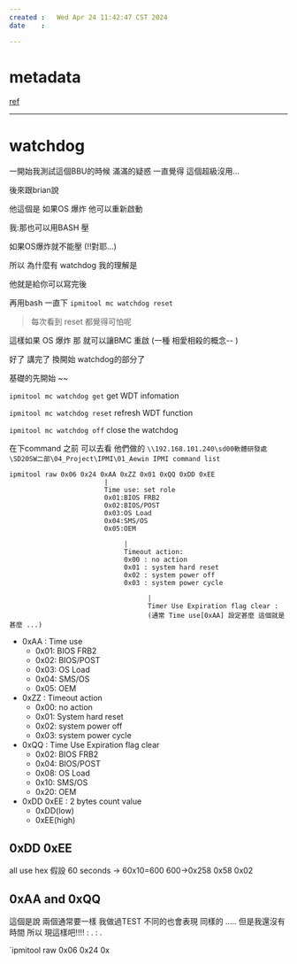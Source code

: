 ```yaml
---
created	:	Wed Apr 24 11:42:47 CST 2024
date	:

---
```

# metadata
[ref](https://hackmd.io/UMjW7yJqTm-_Yba-f6JhXQ)

---
# watchdog

一開始我測試這個BBU的時候 滿滿的疑惑
一直覺得 這個超級沒用...

後來跟brian說

他這個是 如果OS 爆炸 他可以重新啟動

我:那也可以用BASH 壓

如果OS爆炸就不能壓 (!!對耶...)

所以 為什麼有 watchdog 我的理解是

他就是給你可以寫完後

再用bash 一直下 `ipmitool mc watchdog reset`

> 每次看到  reset 都覺得可怕呢

這樣如果 OS 爆炸 那 就可以讓BMC 重啟 (一種 相愛相殺的概念-- )

好了 講完了 換開始 watchdog的部分了

基礎的先開始 ~~

`ipmitool mc watchdog get`
get WDT infomation

`ipmitool mc watchdog reset`
refresh WDT function

`ipmitool mc watchdog off`
close the watchdog


在下command 之前 可以去看 他們做的
`\\192.168.101.240\sd00軟體研發處\SD20SW二部\04_Project\IPMI\01_Aewin IPMI command list`

```
ipmitool raw 0x06 0x24 0xAA 0xZZ 0x01 0xQQ 0xDD 0xEE
                        |
                        Time use: set role
                        0x01:BIOS FRB2
                        0x02:BIOS/POST
                        0x03:OS Load
                        0x04:SMS/OS
                        0x05:OEM

                             |
                             Timeout action:
                             0x00 : no action
                             0x01 : system hard reset
                             0x02 : system power off
                             0x03 : system power cycle

                                   |
                                   Timer Use Expiration flag clear :
                                   (通常 Time use[0xAA] 設定甚麼 這個就是甚麼 ...)

```

+ 0xAA : Time use
  + 0x01: BIOS FRB2
  + 0x02: BIOS/POST
  + 0x03: OS Load
  + 0x04: SMS/OS
  + 0x05: OEM
+ 0xZZ : Timeout action
  + 0x00: no action
  + 0x01: System hard reset
  + 0x02: system power off
  + 0x03: system power cycle
+ 0xQQ : Time Use Expiration flag clear
  + 0x02: BIOS FRB2
  + 0x04: BIOS/POST
  + 0x08: OS Load
  + 0x10: SMS/OS
  + 0x20: OEM
+ 0xDD 0xEE : 2 bytes count value
  + 0xDD(low)
  + 0xEE(high)

0xDD 0xEE
---
all use hex
假設 60 seconds -> 60x10=600
600->0x258
0x58 0x02

0xAA and 0xQQ
---
這個是說 兩個通常要一樣
我做過TEST
不同的也會表現
同樣的 .....
但是我還沒有時間 所以 現這樣吧!!!!
		:		.
        :       .

`ipmitool raw 0x06 0x24 0x
